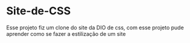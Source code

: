 # Site-de-CSS
Esse projeto fiz um clone do site da DIO de css, com esse projeto pude aprender como se fazer a estilização de um site 
